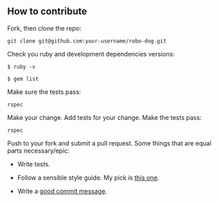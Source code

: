 ## How to contribute

Fork, then clone the repo:

    git clone git@github.com:your-username/robo-dog.git

Check you ruby and development dependencies versions:

    $ ruby -v

    $ gem list

Make sure the tests pass:

    rspec

Make your change. Add tests for your change. Make the tests pass:

    rspec

Push to your fork and submit a pull request. Some things that are equal parts necessary/epic:

 * Write tests.

 * Follow a sensible style guide. My pick is [this one](https://github.com/bbatsov/ruby-style-guide).

 * Write a [good commit message](http://tbaggery.com/2008/04/19/a-note-about-git-commit-messages.html).

